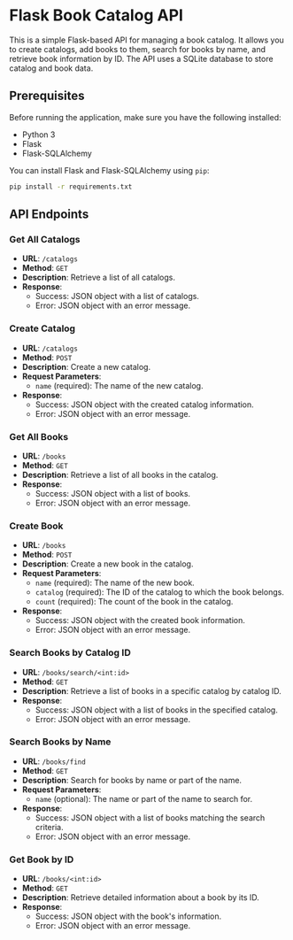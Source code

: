 # Flask Book Catalog API

This is a simple Flask-based API for managing a book catalog. It allows you to create catalogs, add books to them, search for books by name, and retrieve book information by ID. The API uses a SQLite database to store catalog and book data.

## Prerequisites

Before running the application, make sure you have the following installed:

- Python 3
- Flask
- Flask-SQLAlchemy

You can install Flask and Flask-SQLAlchemy using `pip`:

```bash
pip install -r requirements.txt
```


## API Endpoints

### Get All Catalogs

- **URL**: `/catalogs`
- **Method**: `GET`
- **Description**: Retrieve a list of all catalogs.
- **Response**:
  - Success: JSON object with a list of catalogs.
  - Error: JSON object with an error message.

### Create Catalog

- **URL**: `/catalogs`
- **Method**: `POST`
- **Description**: Create a new catalog.
- **Request Parameters**:
  - `name` (required): The name of the new catalog.
- **Response**:
  - Success: JSON object with the created catalog information.
  - Error: JSON object with an error message.

### Get All Books

- **URL**: `/books`
- **Method**: `GET`
- **Description**: Retrieve a list of all books in the catalog.
- **Response**:
  - Success: JSON object with a list of books.
  - Error: JSON object with an error message.

### Create Book

- **URL**: `/books`
- **Method**: `POST`
- **Description**: Create a new book in the catalog.
- **Request Parameters**:
  - `name` (required): The name of the new book.
  - `catalog` (required): The ID of the catalog to which the book belongs.
  - `count` (required): The count of the book in the catalog.
- **Response**:
  - Success: JSON object with the created book information.
  - Error: JSON object with an error message.

### Search Books by Catalog ID

- **URL**: `/books/search/<int:id>`
- **Method**: `GET`
- **Description**: Retrieve a list of books in a specific catalog by catalog ID.
- **Response**:
  - Success: JSON object with a list of books in the specified catalog.
  - Error: JSON object with an error message.

### Search Books by Name

- **URL**: `/books/find`
- **Method**: `GET`
- **Description**: Search for books by name or part of the name.
- **Request Parameters**:
  - `name` (optional): The name or part of the name to search for.
- **Response**:
  - Success: JSON object with a list of books matching the search criteria.
  - Error: JSON object with an error message.

### Get Book by ID

- **URL**: `/books/<int:id>`
- **Method**: `GET`
- **Description**: Retrieve detailed information about a book by its ID.
- **Response**:
  - Success: JSON object with the book's information.
  - Error: JSON object with an error message.
